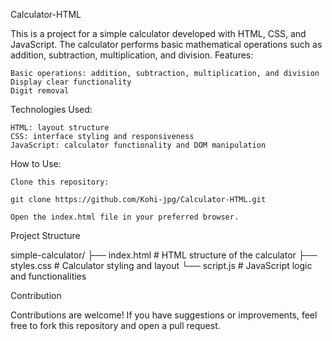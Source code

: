 Calculator-HTML

This is a project for a simple calculator developed with HTML, CSS, and JavaScript. The calculator performs basic mathematical operations such as addition, subtraction, multiplication, and division.
Features:

    Basic operations: addition, subtraction, multiplication, and division
    Display clear functionality
    Digit removal

Technologies Used:

    HTML: layout structure
    CSS: interface styling and responsiveness
    JavaScript: calculator functionality and DOM manipulation

How to Use:

    Clone this repository:

    git clone https://github.com/Kohi-jpg/Calculator-HTML.git

    Open the index.html file in your preferred browser.

Project Structure

simple-calculator/
├── index.html          # HTML structure of the calculator
├── styles.css          # Calculator styling and layout
└── script.js           # JavaScript logic and functionalities

Contribution

Contributions are welcome! If you have suggestions or improvements, feel free to fork this repository and open a pull request.
